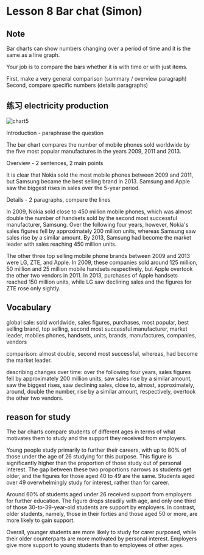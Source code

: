 # Lesson 8 Bar chat (Simon)

## Note

Bar charts can show numbers changing over a period of time and it is the same as a line graph.

Your job is to compare the bars whether it is with time or with just items.

First, make a very general comparison
(summary / overview paragraph)
Second, compare specific numbers
(details paragraphs)

## 练习 electricity production

![chart5](https://github.com/Liuhongzhi2018/LearningforIELTS/blob/main/Figures/chart5.PNG)

Introduction - paraphrase the question

The bar chart compares the number of mobile phones sold worldwide by the five most popular manufactures in the years 2009, 2011 and 2013.

Overview - 2 sentences, 2 main points

It is clear that Nokia sold the most mobile phones between 2009 and 2011, but Samsung became the best selling brand in 2013. Samsung and Apple saw the biggest rises in sales over the 5-year period.

Details - 2 paragraphs, compare the lines

In 2009, Nokia sold close to 450 million mobile phones, which was almost double the number of handsets sold by the second most successful manufacturer, Samsung. Over the following four years, however, Nokia's sales figures fell by approximately 200 million units, whereas Samsung saw sales rise by a similar amount. By 2013, Samsung had become the market leader with sales reaching 450 million units.

The other three top selling mobile phone brands between 2009 and 2013 were LG, ZTE, and Apple. In 2009, these companies sold around 125 million, 50 million and 25 million mobile handsets respectively, but Apple overtook the other two vendors in 2011. In 2013, purchases of Apple handsets reached 150 million units, while LG saw declining sales and the figures for ZTE rose only sightly.


## Vocabulary

global sale: sold worldwide, sales figures, purchases, most popular, best selling brand, top selling, second most successful manufacturer, market leader, mobiles phones, handsets, units, brands, manufactures, companies, vendors

comparison: almost double, second most successful, whereas, had become the market leader.

describing changes over time: over the following four years, sales figures fell by approximately 200 million units, saw sales rise by a similar amount, saw the biggest rises, saw declining sales, close to, almost, approximately, around, double the number, rise by a similar amount, respectively, overtook the other two vendors.

## reason for study

The bar charts compare students of different ages in terms of what motivates them to study and the support they received from employers.

Young people study primarily to further their careers, with up to 80% of those under the age of 26 studying for this purpose. This figure is significantly higher than the proportion of those study out of personal interest. The gap between these two proportions narrows as students get older, and the figures for those aged 40 to 49 are the same. Students aged over 49 overwhelmingly study for interest, rather than for career.

Around 60% of students aged under 26 received support from employers for further education. The figure drops steadily with age, and only one third of those 30-to-39-year-old students are support by employers. In contrast, older students, namely, those in their forties and those aged 50 or more, are more likely to gain support.

Overall, younger students are more likely to study for carer purposed, while their older counterparts are more motivated by personal interest. Employers give more support to young students than to employees of other ages.

